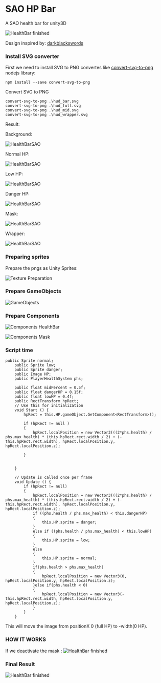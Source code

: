 # SAO HP Bar

A SAO health bar for unity3D

![HealthBar finished](https://raw.githubusercontent.com/SecSamDev/HealthBarSAO/master/v2/healthBarFinish.gif)


Design inspired by: [darkblackswords](https://darkblackswords.deviantart.com/art/Sword-Art-Online-HP-Bar-342436869)

### Install SVG converter
First we need to install SVG to PNG convertes like [convert-svg-to-png](https://github.com/NotNinja/convert-svg) nodejs library:

```
npm install --save convert-svg-to-png
```

Convert SVG to PNG
```
convert-svg-to-png .\hud_bar.svg
convert-svg-to-png .\hud_full.svg
convert-svg-to-png .\hud_mid.svg
convert-svg-to-png .\hud_wrapper.svg
```
Result:

Background:

![HealthBarSAO](https://raw.githubusercontent.com/SecSamDev/HealthBarSAO/master/v2/hud_background.png)

Normal HP:

![HealthBarSAO](https://raw.githubusercontent.com/SecSamDev/HealthBarSAO/master/v2/hud_hp_normal.png)

Low HP:

![HealthBarSAO](https://raw.githubusercontent.com/SecSamDev/HealthBarSAO/master/v2/hud_hp_low.png)

Danger HP:

![HealthBarSAO](https://raw.githubusercontent.com/SecSamDev/HealthBarSAO/master/v2/hud_hp_danger.png)

Mask:

![HealthBarSAO](https://raw.githubusercontent.com/SecSamDev/HealthBarSAO/master/v2/hud_mask.png)

Wrapper:

![HealthBarSAO](https://raw.githubusercontent.com/SecSamDev/HealthBarSAO/master/v2/hud_wrapper.png)

### Preparing sprites

Prepare the pngs as Unity Sprites:

![Texture Preparation](https://raw.githubusercontent.com/SecSamDev/HealthBarSAO/master/v1/TextureType.PNG)

### Prepare GameObjects

![GameObjects](https://raw.githubusercontent.com/SecSamDev/HealthBarSAO/master/v2/GameObjects.PNG)

### Prepare Components

![Components HealthBar](https://raw.githubusercontent.com/SecSamDev/HealthBarSAO/master/v2/HealthBarComponents.PNG)

![Components Mask](https://raw.githubusercontent.com/SecSamDev/HealthBarSAO/master/v2/MaskComponents.PNG)

### Script time

```
public Sprite normal;
    public Sprite low;
    public Sprite danger;
    public Image HP;
    public PlayerHealthSystem phs;

    public float midPercent = 0.5f;
    public float dangerHP = 0.15f;
    public float lowHP = 0.4f;
    public RectTransform hpRect;
    // Use this for initialization
    void Start () {
        hpRect = this.HP.gameObject.GetComponent<RectTransform>();

        if (hpRect != null )
        {
            hpRect.localPosition = new Vector3(((2*phs.health) / phs.max_health) * (this.hpRect.rect.width / 2) + (-this.hpRect.rect.width), hpRect.localPosition.y, hpRect.localPosition.z);
            
        }
        
        
	}
	
	// Update is called once per frame
	void Update () {
        if (hpRect != null)
        {
            hpRect.localPosition = new Vector3(((2*phs.health) / phs.max_health) * (this.hpRect.rect.width / 2) + (-this.hpRect.rect.width), hpRect.localPosition.y, hpRect.localPosition.z);
            if ((phs.health / phs.max_health) < this.dangerHP)
            {
                this.HP.sprite = danger;
            }
            else if ((phs.health / phs.max_health) < this.lowHP)
            {
                this.HP.sprite = low;
            }
            else
            {
                this.HP.sprite = normal;
            }
            if(phs.health > phs.max_health)
            {
                hpRect.localPosition = new Vector3(0, hpRect.localPosition.y, hpRect.localPosition.z);
            }else if(phs.health < 0)
            {
                hpRect.localPosition = new Vector3(-this.hpRect.rect.width, hpRect.localPosition.y, hpRect.localPosition.z);
            }
        }
    }
```

This will move the image from positionX 0 (full HP) to -width(0 HP).

### HOW IT WORKS

If we deactivate the mask :
![HealthBar finished](https://raw.githubusercontent.com/SecSamDev/HealthBarSAO/master/v2/NoMaskV2.gif)

### Final Result

![HealthBar finished](https://raw.githubusercontent.com/SecSamDev/HealthBarSAO/master/v2/healthBarFinish.gif)
